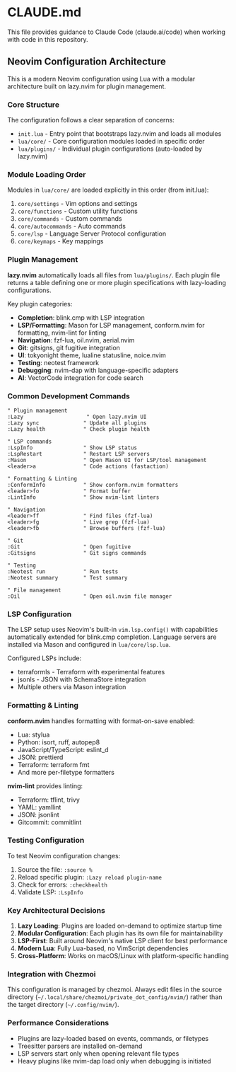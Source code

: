 # CLAUDE.md

This file provides guidance to Claude Code (claude.ai/code) when working with code in this repository.

## Neovim Configuration Architecture

This is a modern Neovim configuration using Lua with a modular architecture built on lazy.nvim for plugin management.

### Core Structure

The configuration follows a clear separation of concerns:
- `init.lua` - Entry point that bootstraps lazy.nvim and loads all modules
- `lua/core/` - Core configuration modules loaded in specific order
- `lua/plugins/` - Individual plugin configurations (auto-loaded by lazy.nvim)

### Module Loading Order

Modules in `lua/core/` are loaded explicitly in this order (from init.lua):
1. `core/settings` - Vim options and settings
2. `core/functions` - Custom utility functions
3. `core/commands` - Custom commands
4. `core/autocommands` - Auto commands
5. `core/lsp` - Language Server Protocol configuration
6. `core/keymaps` - Key mappings

### Plugin Management

**lazy.nvim** automatically loads all files from `lua/plugins/`. Each plugin file returns a table defining one or more plugin specifications with lazy-loading configurations.

Key plugin categories:
- **Completion**: blink.cmp with LSP integration
- **LSP/Formatting**: Mason for LSP management, conform.nvim for formatting, nvim-lint for linting
- **Navigation**: fzf-lua, oil.nvim, aerial.nvim
- **Git**: gitsigns, git fugitive integration
- **UI**: tokyonight theme, lualine statusline, noice.nvim
- **Testing**: neotest framework
- **Debugging**: nvim-dap with language-specific adapters
- **AI**: VectorCode integration for code search

### Common Development Commands

```vim
" Plugin management
:Lazy                    " Open lazy.nvim UI
:Lazy sync              " Update all plugins
:Lazy health            " Check plugin health

" LSP commands
:LspInfo                " Show LSP status
:LspRestart             " Restart LSP servers
:Mason                  " Open Mason UI for LSP/tool management
<leader>a               " Code actions (fastaction)

" Formatting & Linting
:ConformInfo            " Show conform.nvim formatters
<leader>fo              " Format buffer
:LintInfo               " Show nvim-lint linters

" Navigation
<leader>ff              " Find files (fzf-lua)
<leader>fg              " Live grep (fzf-lua)
<leader>fb              " Browse buffers (fzf-lua)

" Git
:Git                    " Open fugitive
:Gitsigns               " Git signs commands

" Testing
:Neotest run            " Run tests
:Neotest summary        " Test summary

" File management
:Oil                    " Open oil.nvim file manager
```

### LSP Configuration

The LSP setup uses Neovim's built-in `vim.lsp.config()` with capabilities automatically extended for blink.cmp completion. Language servers are installed via Mason and configured in `lua/core/lsp.lua`.

Configured LSPs include:
- terraformls - Terraform with experimental features
- jsonls - JSON with SchemaStore integration
- Multiple others via Mason integration

### Formatting & Linting

**conform.nvim** handles formatting with format-on-save enabled:
- Lua: stylua
- Python: isort, ruff, autopep8
- JavaScript/TypeScript: eslint_d
- JSON: prettierd
- Terraform: terraform fmt
- And more per-filetype formatters

**nvim-lint** provides linting:
- Terraform: tflint, trivy
- YAML: yamllint
- JSON: jsonlint
- Gitcommit: commitlint

### Testing Configuration

To test Neovim configuration changes:
1. Source the file: `:source %`
2. Reload specific plugin: `:Lazy reload plugin-name`
3. Check for errors: `:checkhealth`
4. Validate LSP: `:LspInfo`

### Key Architectural Decisions

1. **Lazy Loading**: Plugins are loaded on-demand to optimize startup time
2. **Modular Configuration**: Each plugin has its own file for maintainability
3. **LSP-First**: Built around Neovim's native LSP client for best performance
4. **Modern Lua**: Fully Lua-based, no VimScript dependencies
5. **Cross-Platform**: Works on macOS/Linux with platform-specific handling

### Integration with Chezmoi

This configuration is managed by chezmoi. Always edit files in the source directory (`~/.local/share/chezmoi/private_dot_config/nvim/`) rather than the target directory (`~/.config/nvim/`).

### Performance Considerations

- Plugins are lazy-loaded based on events, commands, or filetypes
- Treesitter parsers are installed on-demand
- LSP servers start only when opening relevant file types
- Heavy plugins like nvim-dap load only when debugging is initiated
